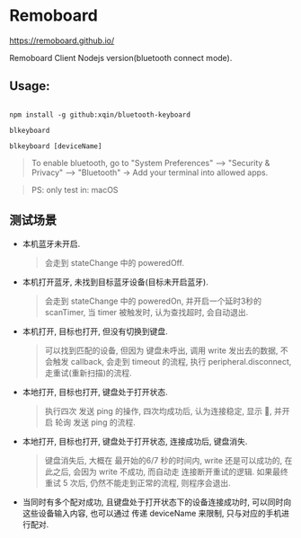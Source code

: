 
# Remoboard

https://remoboard.github.io/


Remoboard Client Nodejs version(bluetooth connect mode).



## Usage:

```

npm install -g github:xqin/bluetooth-keyboard

blkeyboard

blkeyboard [deviceName]

```


> To enable bluetooth, go to "System Preferences" —> "Security & Privacy" —> "Bluetooth" -> Add your terminal into allowed apps.


> PS: only test in: macOS


## 测试场景

* 本机蓝牙未开启.
  > 会走到 stateChange 中的 poweredOff.
* 本机打开蓝牙, 未找到目标蓝牙设备(目标未开启蓝牙).
  > 会走到 stateChange 中的 poweredOn, 并开启一个延时3秒的 scanTimer, 当 timer 被触发时, 认为查找超时, 会自动退出.
* 本机打开, 目标也打开, 但没有切换到键盘.
  > 可以找到匹配的设备, 但因为 键盘未呼出, 调用 write 发出去的数据, 不会触发 callback, 会走到 timeout 的流程, 执行 peripheral.disconnect, 走重试(重新扫描)的流程.
* 本地打开, 目标也打开, 键盘处于打开状态.
  > 执行四次 发送 ping 的操作, 四次均成功后, 认为连接稳定, 显示 🌈, 并开启 轮询 发送 ping 的流程.
* 本地打开, 目标也打开, 键盘处于打开状态, 连接成功后, 键盘消失.
  > 键盘消失后, 大概在 最开始的6/7 秒的时间内, write 还是可以成功的, 在此之后, 会因为 write 不成功, 而自动走 连接断开重试的逻辑. 如果最终重试 5 次后, 仍然不能走到正常的流程, 则程序会退出.
* 当同时有多个配对成功, 且键盘处于打开状态下的设备连接成功时, 可以同时向这些设备输入内容, 也可以通过 传递 deviceName 来限制, 只与对应的手机进行配对.